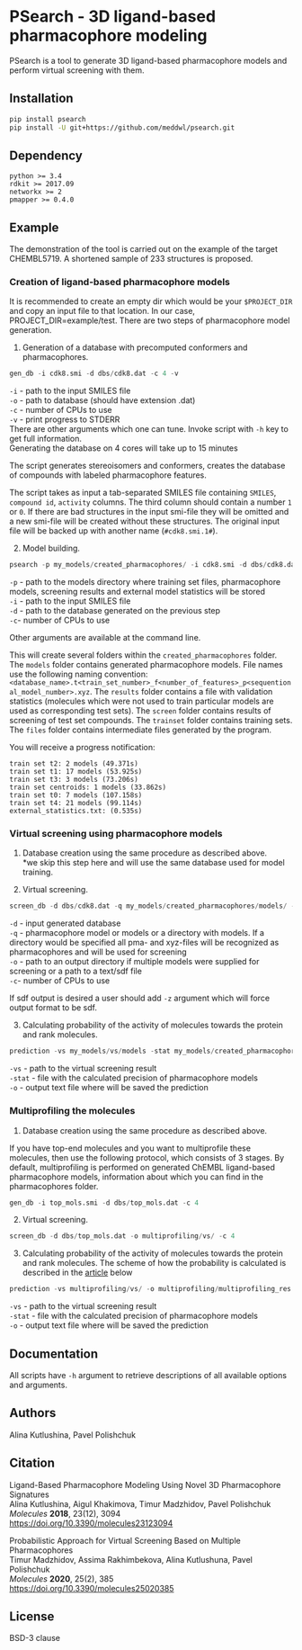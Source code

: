 # PSearch - 3D ligand-based pharmacophore modeling

PSearch is a tool to generate 3D ligand-based pharmacophore models and perform virtual screening with them.

## Installation

```bash
pip install psearch
pip install -U git+https://github.com/meddwl/psearch.git
```

## Dependency
 
`python >= 3.4`  
`rdkit >= 2017.09`  
`networkx >= 2`  
`pmapper >= 0.4.0`  

## Example
The demonstration of the tool is carried out on the example of the target CHEMBL5719. A shortened sample of 233 structures is proposed.

### Creation of ligand-based pharmacophore models
It is recommended to create an empty dir which would be your `$PROJECT_DIR` and copy an input file to that location.
In our case, PROJECT_DIR=example/test.
There are two steps of pharmacophore model generation.

1. Generation of a database with precomputed conformers and pharmacophores. 

```python
gen_db -i cdk8.smi -d dbs/cdk8.dat -c 4 -v
```
`-i` - path to the input SMILES file  
`-o` - path to database (should have extension .dat)  
`-c` - number of CPUs to use  
`-v` - print progress to STDERR  
There are other arguments which one can tune. Invoke script with `-h` key to get full information.  
Generating the database on 4 cores will take up to 15 minutes  

The script generates stereoisomers and conformers, creates the database of compounds with labeled pharmacophore features.  

The script takes as input a tab-separated SMILES file containing `SMILES`, `compound id`, `activity` columns. 
The third column should contain a number `1` or `0`. If there are bad structures in the input smi-file they will be omitted and a new smi-file will be created without these structures. The original input file will be backed up with another name (`#cdk8.smi.1#`).

2. Model building.  

```python
psearch -p my_models/created_pharmacophores/ -i cdk8.smi -d dbs/cdk8.dat -c 4
```
`-p` - path to the models directory where training set files, pharmacophore models, screening results and external model statistics will be stored  
`-i` - path to the input SMILES file  
`-d` - path to the database generated on the previous step  
`-c`- number of CPUs to use  

Other arguments are available at the command line.

This will create several folders within the `created_pharmacophores` folder. The `models` folder contains generated pharmacophore models. 
File names use the following naming convention: `<database_name>.t<train_set_number>_f<number_of_features>_p<sequentional_model_number>.xyz`. 
The `results` folder contains a file with validation statistics (molecules which were not used to train particular models 
are used as corresponding test sets). The `screen` folder contains results of screening of test set compounds. 
The `trainset` folder contains training sets. The `files` folder contains intermediate files generated by the program.  

You will receive a progress notification:
```
train set t2: 2 models (49.371s)
train set t1: 17 models (53.925s)
train set t3: 3 models (73.206s)
train set centroids: 1 models (33.862s)
train set t0: 7 models (107.158s)
train set t4: 21 models (99.114s)
external_statistics.txt: (0.535s)
```

### Virtual screening using pharmacophore models 

1. Database creation using the same procedure as described above.   
*we skip this step here and will use the same database used for model training.

2. Virtual screening.
  
```python
screen_db -d dbs/cdk8.dat -q my_models/created_pharmacophores/models/ -o my_models/vs/ -c 4
```
`-d` - input generated database  
`-q` - pharmacophore model or models or a directory with models. If a directory would be specified all pma- and xyz-files will be recognized as pharmacophores and will be used for screening  
`-o` - path to an output directory if multiple models were supplied for screening or a path to a text/sdf file  
`-c`- number of CPUs to use  

If sdf output is desired a user should add `-z` argument which will force output format to be sdf.

3. Calculating probability of the activity of molecules towards the protein and rank molecules.  

```python
prediction -vs my_models/vs/models -stat my_models/created_pharmacophores/results/external_statistics.txt -o my_models/results.txt
```
`-vs` - path to the virtual screening result  
`-stat` - file with the calculated precision of pharmacophore models  
`-o` - output text file where will be saved the prediction


### Multiprofiling the molecules

1. Database creation using the same procedure as described above. 

If you have top-end molecules and you want to multiprofile these molecules, then use the following protocol, 
which consists of 3 stages. By default, multiprofiling is performed on generated ChEMBL ligand-based pharmacophore models, 
information about which you can find in the pharmacophores folder.

```python
gen_db -i top_mols.smi -d dbs/top_mols.dat -c 4
```

2. Virtual screening.
  
```python
screen_db -d dbs/top_mols.dat -o multiprofiling/vs/ -c 4
```

3. Calculating probability of the activity of molecules towards the protein and rank molecules.
The scheme of how the probability is calculated is described in the [article](https://doi.org/10.3390/molecules25020385) below

```python
prediction -vs multiprofiling/vs/ -o multiprofiling/multiprofiling_res.txt
```
`-vs` - path to the virtual screening result  
`-stat` - file with the calculated precision of pharmacophore models  
`-o` - output text file where will be saved the prediction 

## Documentation

All scripts have `-h` argument to retrieve descriptions of all available options and arguments.

## Authors
Alina Kutlushina, Pavel Polishchuk

## Citation
Ligand-Based Pharmacophore Modeling Using Novel 3D Pharmacophore Signatures  
Alina Kutlushina, Aigul Khakimova, Timur Madzhidov, Pavel Polishchuk  
*Molecules* **2018**, 23(12), 3094  
https://doi.org/10.3390/molecules23123094

Probabilistic Approach for Virtual Screening Based on Multiple Pharmacophores  
Timur Madzhidov, Assima Rakhimbekova, Alina Kutlushuna, Pavel Polishchuk  
*Molecules* **2020**, 25(2), 385  
https://doi.org/10.3390/molecules25020385  

## License
BSD-3 clause
